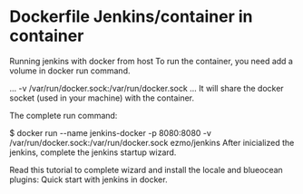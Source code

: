 # Dockerfile Jenkins/container in container

Running jenkins with docker from host
To run the container, you need add a volume in docker run command.

… -v /var/run/docker.sock:/var/run/docker.sock …
It will share the docker socket (used in your machine) with the container.

The complete run command:

$ docker run --name jenkins-docker -p 8080:8080 -v /var/run/docker.sock:/var/run/docker.sock ezmo/jenkins
After inicialized the jenkins, complete the jenkins startup wizard.

Read this tutorial to complete wizard and install the locale and blueocean plugins: Quick start with jenkins in docker.
